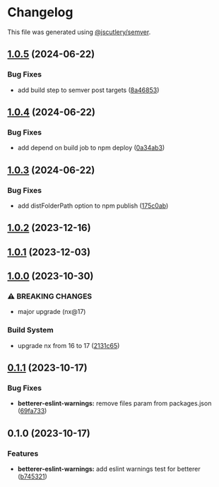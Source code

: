 # Changelog

This file was generated using [@jscutlery/semver](https://github.com/jscutlery/semver).

## [1.0.5](https://github.com/spaceribs/spaceribs/compare/betterer-eslint-warnings-1.0.4...betterer-eslint-warnings-1.0.5) (2024-06-22)


### Bug Fixes

* add build step to semver post targets ([8a46853](https://github.com/spaceribs/spaceribs/commit/8a468530a03c6fcdbcdec116a48514984bd05221))

## [1.0.4](https://github.com/spaceribs/spaceribs/compare/betterer-eslint-warnings-1.0.3...betterer-eslint-warnings-1.0.4) (2024-06-22)


### Bug Fixes

* add depend on build job to npm deploy ([0a34ab3](https://github.com/spaceribs/spaceribs/commit/0a34ab34299e5e0370c854b6a47f1962c991372d))

## [1.0.3](https://github.com/spaceribs/spaceribs/compare/betterer-eslint-warnings-1.0.2...betterer-eslint-warnings-1.0.3) (2024-06-22)


### Bug Fixes

* add distFolderPath option to npm publish ([175c0ab](https://github.com/spaceribs/spaceribs/commit/175c0abbc07a8c049dd0c1a0a3c4c0e7c83df8ee))

## [1.0.2](https://github.com/spaceribs/spaceribs/compare/betterer-eslint-warnings-1.0.1...betterer-eslint-warnings-1.0.2) (2023-12-16)

## [1.0.1](https://github.com/spaceribs/spaceribs/compare/betterer-eslint-warnings-1.0.0...betterer-eslint-warnings-1.0.1) (2023-12-03)

## [1.0.0](https://github.com/spaceribs/spaceribs/compare/betterer-eslint-warnings-0.1.1...betterer-eslint-warnings-1.0.0) (2023-10-30)


### ⚠ BREAKING CHANGES

* major upgrade (nx@17)

### Build System

* upgrade nx from 16 to 17 ([2131c65](https://github.com/spaceribs/spaceribs/commit/2131c6513226dfde256cf2eea6dac30f04ff551e))

## [0.1.1](https://github.com/spaceribs/spaceribs/compare/betterer-eslint-warnings-0.1.0...betterer-eslint-warnings-0.1.1) (2023-10-17)


### Bug Fixes

* **betterer-eslint-warnings:** remove files param from packages.json ([69fa733](https://github.com/spaceribs/spaceribs/commit/69fa73319f95eb492e0f6a92b279713cd8f54022))

## 0.1.0 (2023-10-17)


### Features

* **betterer-eslint-warnings:** add eslint warnings test for betterer ([b745321](https://github.com/spaceribs/spaceribs/commit/b74532140dc533afc92036950941a5b333ba0309))
